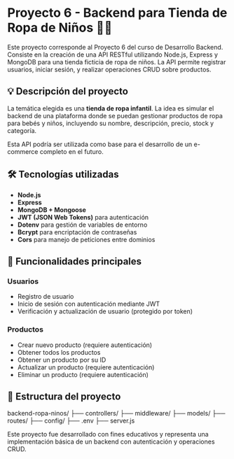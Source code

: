 # Proyecto 6 - Backend para Tienda de Ropa de Niños 👶👗

Este proyecto corresponde al Proyecto 6 del curso de Desarrollo Backend. Consiste en la creación de una API RESTful utilizando Node.js, Express y MongoDB para una tienda ficticia de ropa de niños. La API permite registrar usuarios, iniciar sesión, y realizar operaciones CRUD sobre productos.

## 💡 Descripción del proyecto

La temática elegida es una **tienda de ropa infantil**. La idea es simular el backend de una plataforma donde se puedan gestionar productos de ropa para bebés y niños, incluyendo su nombre, descripción, precio, stock y categoría.

Esta API podría ser utilizada como base para el desarrollo de un e-commerce completo en el futuro.

## 🛠️ Tecnologías utilizadas

- **Node.js**
- **Express**
- **MongoDB + Mongoose**
- **JWT (JSON Web Tokens)** para autenticación
- **Dotenv** para gestión de variables de entorno
- **Bcrypt** para encriptación de contraseñas
- **Cors** para manejo de peticiones entre dominios

## 🔐 Funcionalidades principales

### Usuarios

- Registro de usuario
- Inicio de sesión con autenticación mediante JWT
- Verificación y actualización de usuario (protegido por token)

### Productos

- Crear nuevo producto (requiere autenticación)
- Obtener todos los productos
- Obtener un producto por su ID
- Actualizar un producto (requiere autenticación)
- Eliminar un producto (requiere autenticación)

## 📁 Estructura del proyecto
backend-ropa-ninos/ 
├── controllers/ 
├── middleware/ 
├── models/ 
├── routes/
├── config/ 
├── .env 
├── server.js

Este proyecto fue desarrollado con fines educativos y representa una implementación básica de un backend con autenticación y operaciones CRUD.
